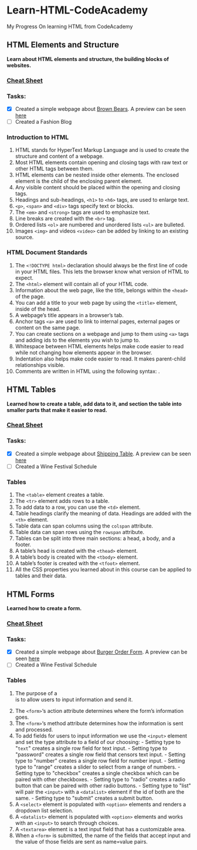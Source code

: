 # ****Learn-HTML-CodeAcademy****
My Progress On learning HTML from CodeAcademy


## HTML Elements and Structure
__Learn about HTML elements and structure, the building blocks of websites.__

  ### [Cheat Sheet](https://www.codecademy.com/learn/learn-html/modules/learn-html-elements/cheatsheet)
  
  ### Tasks:
  - [x] Created a simple webpage about [Brown Bears](https://github.com/kai-ion/Learn-HTML-CodeAcademy/tree/master/Brown%20Bears). 
  A preview can be seen [here](https://htmlpreview.github.io/?https://github.com/kai-ion/Learn-HTML-CodeAcademy/blob/master/Brown%20Bears/index.html)
  - [ ] Created a Fashion Blog

  ### Introduction to HTML
  1.	HTML stands for HyperText Markup Language and is used to create the structure and content of a webpage.
  2.	Most HTML elements contain opening and closing tags with raw text or other HTML tags between them.
  3.	HTML elements can be nested inside other elements. The enclosed element is the child of the enclosing parent element.
  4.	Any visible content should be placed within the opening and closing <body> tags.
  5.	Headings and sub-headings, ``<h1>`` to ``<h6>`` tags, are used to enlarge text.
  6.	``<p>``, ``<span>`` and ``<div>`` tags specify text or blocks.
  7.	The ``<em>`` and ``<strong>`` tags are used to emphasize text.
  8.	Line breaks are created with the ``<br>`` tag.
  9.	Ordered lists ``<ol>`` are numbered and unordered lists ``<ul>`` are bulleted.
  10.	Images ``<img>`` and videos ``<video>`` can be added by linking to an existing source.
  
  ### HTML Document Standards
  1.	The ``<!DOCTYPE html>`` declaration should always be the first line of code in your HTML files. This lets the browser know what version of HTML to expect.
  2.	The ``<html>`` element will contain all of your HTML code.
  3.	Information about the web page, like the title, belongs within the ``<head>`` of the page.
  4.	You can add a title to your web page by using the ``<title>`` element, inside of the head.
  5.	A webpage’s title appears in a browser’s tab.
  6.	Anchor tags ``<a>`` are used to link to internal pages, external pages or content on the same page.
  7.	You can create sections on a webpage and jump to them using ``<a>`` tags and adding ids to the elements you wish to jump to.
  8.	Whitespace between HTML elements helps make code easier to read while not changing how elements appear in the browser.
  9.	Indentation also helps make code easier to read. It makes parent-child relationships visible.
  10.	Comments are written in HTML using the following syntax: <!-- comment -->.
 
  
  
## HTML Tables
__Learned how to create a table, add data to it, and section the table into smaller parts that make it easier to read.__

  ### [Cheat Sheet](https://www.codecademy.com/learn/learn-html/modules/learn-html-tables/cheatsheet)
  
  ### Tasks:
  - [x] Created a simple webpage about [Shipping Table](https://github.com/kai-ion/Learn-HTML-CodeAcademy/tree/master/Shipping%20Table). 
  A preview can be seen [here](https://htmlpreview.github.io/?https://github.com/kai-ion/Learn-HTML-CodeAcademy/blob/master/Shipping%20Table/index.html)
  - [ ] Created a Wine Festival Schedule

  ### Tables
  1.	The ``<table>`` element creates a table.
  2.	The ``<tr>`` element adds rows to a table.
  3.	To add data to a row, you can use the ``<td>`` element.
  4.	Table headings clarify the meaning of data. Headings are added with the ``<th>`` element.
  5.	Table data can span columns using the ``colspan`` attribute.
  6.	Table data can span rows using the ``rowspan`` attribute.
  7.	Tables can be split into three main sections: a head, a body, and a footer.
  8.	A table’s head is created with the ``<thead>`` element.
  9.	A table’s body is created with the ``<tbody>`` element.
  10.	A table’s footer is created with the ``<tfoot>`` element.
  11.	All the CSS properties you learned about in this course can be applied to tables and their data.

  

## HTML Forms
__Learned how to create a form.__

  ### [Cheat Sheet](https://www.codecademy.com/learn/learn-html/modules/learn-html-forms/cheatsheet)
  
  ### Tasks:
  - [x] Created a simple webpage about [Burger Order Form](https://github.com/kai-ion/Learn-HTML-CodeAcademy/tree/master/Burger%20Order%20Form). 
  A preview can be seen [here](https://htmlpreview.github.io/?https://github.com/kai-ion/Learn-HTML-CodeAcademy/blob/master/Burger%20Order%20Form/index.html)
  - [ ] Created a Wine Festival Schedule

  ### Tables
  1.	The purpose of a <form> is to allow users to input information and send it.
  2.	The `<form>`‘s action attribute determines where the form’s information goes.
  3.	The `<form>`‘s method attribute determines how the information is sent and processed.
  4.	To add fields for users to input information we use the `<input>` element and set the type attribute to a field of our choosing:
    -	Setting type to "`text`" creates a single row field for text input.
    -	Setting type to "password" creates a single row field that censors text input.
    -	Setting type to "number" creates a single row field for number input.
    -	Setting type to "range" creates a slider to select from a range of numbers.
    -	Setting type to "checkbox" creates a single checkbox which can be paired with other checkboxes.
    -	Setting type to "radio" creates a radio button that can be paired with other radio buttons.
    -	Setting type to "list" will pair the `<input>` with a `<datalist>` element if the id of both are the same.
    -	Setting type to "submit" creates a submit button.
  5.	A `<select>` element is populated with `<option>` elements and renders a dropdown list selection.
  6.	A `<datalist>` element is populated with `<option>` elements and works with an `<input>` to search through choices.
  7.	A `<textarea>` element is a text input field that has a customizable area.
  8.	When a `<form>` is submitted, the name of the fields that accept input and the value of those fields are sent as name=value pairs.



